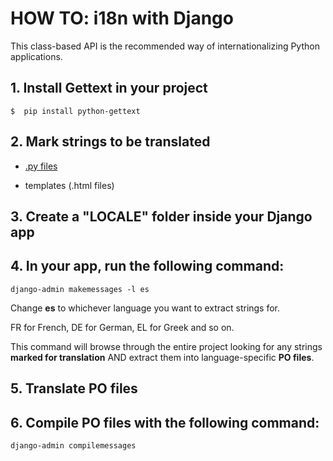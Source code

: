 # HOW TO: i18n with Django

This class-based API is the recommended way of internationalizing Python applications. 

## 1. Install Gettext in your project

```
$  pip install python-gettext
```
## 2. Mark strings to be translated

- [\.py files](/assets/python/gettext/README.md)
 
- templates (\.html files)

## 3. Create a "LOCALE" **folder** inside your Django **app**

## 4. In your **app**, run the following command: 
``` Console
django-admin makemessages -l es
```
Change **es** to whichever language you want to extract strings for.

FR for French, DE for German, EL for Greek and so on.

This command will browse through the entire project looking for any strings **marked for translation** AND extract them into language-specific **PO files**.

## 5. Translate PO files

## 6. Compile PO files with the following command:
``` Console
django-admin compilemessages
```








<!-- 






<img src="https://github.com/agomezmartin/regexl10n/blob/main/assets/images/gettext_folder_structure_3.png">




<img src="https://github.com/agomezmartin/regexl10n/blob/main/assets/images/gettext_folder_structure_3.png">

<img src="https://github.com/agomezmartin/regexl10n/blob/main/assets/images/gettext_folder_structure.png">

<img src="https://github.com/agomezmartin/regexl10n/blob/main/assets/images/gettext_folder_structure.png">


This entry has been summarized from [Phrase](https://phrase.com/blog/posts/translate-python-gnu-gettext/)

-->
